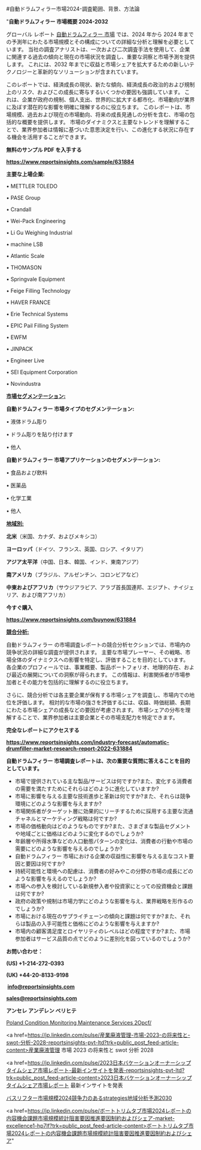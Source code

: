 #自動ドラムフィラー市場2024-調査範囲、背景、方法論

"<strong>自動ドラムフィラー 市場概要 2024-2032</strong>

グローバル レポート <a href=https://www.reportsinsights.com/sample/631884>自動ドラムフィラー 市場</a> では、2024 年から 2024 年までの予測年にわたる市場規模とその構成についての詳細な分析と理解を必要としています。 当社の調査アナリストは、一次および二次調査手法を使用して、企業に関連する過去の傾向と現在の市場状況を調査し、重要な洞察と市場予測を提供します。 これには、2032 年までに収益と市場シェアを拡大​​するための新しいテクノロジーと革新的なソリューションが含まれています。

このレポートでは、経済成長の現状、新たな傾向、経済成長の政治的および規制上のリスク、およびこの成長に寄与するいくつかの要因も強調しています。 これは、企業が政府の規制、個人支出、世界的に拡大する都市化、市場動向が業界に及ぼす潜在的な影響を明確に理解するのに役立ちます。 このレポートは、市場規模、過去および現在の市場動向、将来の成長見通しの分析を含む、市場の包括的な概要を提供します。 市場のダイナミクスと主要なトレンドを理解することで、業界参加者は情報に基づいた意思決定を行い、この進化する状況に存在する機会を活用することができます。

<strong><b>無料のサンプル PDF を入手する</b></strong>

<a href=https://www.reportsinsights.com/sample/631884><strong><u>https://www.reportsinsights.com/sample/631884</u></strong></a>

<strong>主要な上場企業:</strong>

• METTLER TOLEDO

• PASE Group

• Crandall

• Wei-Pack Engineering

• Li Gu Weighing Industrial

• machine LSB

• Atlantic Scale

• THOMASON

• Springvale Equipment

• Feige Filling Technology

• HAVER FRANCE

• Erie Technical Systems

• EPIC Pail Filling System

• EWFM

• JINPACK

• Engineer Live

• SEI Equipment Corporation

• Novindustra

<strong><u>市場セグメンテーション</u></strong><strong><u>:</u></strong>

<strong>自動ドラムフィラー 市場タイプのセグメンテーション:</strong>

• 液体ドラム彫り

• ドラム彫りを貼り付けます

• 他人

<strong>自動ドラムフィラー 市場アプリケーションのセグメンテーション:</strong>

• 食品および飲料

• 医薬品

• 化学工業

• 他人

<strong><u>地域別</u></strong><strong><u>:</u></strong>

<strong>北米</strong>（米国、カナダ、およびメキシコ）

<strong>ヨーロッパ</strong>（ドイツ、フランス、英国、ロシア、イタリア）

<strong>アジア太平洋</strong>（中国、日本、韓国、インド、東南アジア）

<strong>南アメリカ</strong>（ブラジル、アルゼンチン、コロンビアなど）

<strong>中東およびアフリカ</strong>（サウジアラビア、アラブ首長国連邦、エジプト、ナイジェリア、および南アフリカ）

<strong>今すぐ購入</strong>

<a href=https://www.reportsinsights.com/buynow/631884><strong><u>https://www.reportsinsights.com/buynow/631884</u></strong></a>

<strong><u>競合分析:</u></strong>

自動ドラムフィラー の市場調査レポートの競合分析セクションでは、市場内の競争状況の詳細な調査が提供されます。 主要な市場プレーヤー、その戦略、市場全体のダイナミクスへの影響を特定し、評価することを目的としています。 各企業のプロフィールでは、事業概要、製品ポートフォリオ、地理的存在、および最近の展開についての洞察が得られます。 この情報は、利害関係者が市場参加者とその能力を包括的に理解するのに役立ちます。

さらに、競合分析では各主要企業が保有する市場シェアを調査し、市場内での地位を評価します。 相対的な市場の強さを評価するには、収益、時価総額、長期にわたる市場シェアの成長などの要因が考慮されます。 市場シェアの分布を理解することで、業界参加者は主要企業とその市場支配力を特定できます。

<strong>完全なレポートにアクセスする</strong>

<a href=https://www.reportsinsights.com/industry-forecast/automatic-drumfiller-market-research-report-2022-631884><strong><u><b>https://www.reportsinsights.com/industry-forecast/automatic-drumfiller-market-research-report-2022-631884</b></u></strong></a>

<strong><b>自動ドラムフィラー 市場調査レポートは、次の重要な質問に答えることを目的としています。</b></strong>
<ul>
  <li>市場で提供されている主な製品/サービスは何ですか?また、変化する消費者の需要を満たすためにそれらはどのように進化していますか?</li>
  <li>市場に影響を与える主要な技術進歩と革新は何ですか?また、それらは競争環境にどのような影響を与えますか?</li>
  <li>市場関係者がターゲット層に効果的にリーチするために採用する主要な流通チャネルとマーケティング戦略は何ですか?</li>
  <li>市場の価格動向はどのようなものですか?また、さまざまな製品セグメントや地域ごとに価格はどのように変化するのでしょうか?</li>
  <li>年齢層や所得水準などの人口動態パターンの変化は、消費者の行動や市場の需要にどのような影響を与えるのでしょうか?</li>
  <li>自動ドラムフィラー 市場における企業の収益性に影響を与える主なコスト要因と要因は何ですか?</li>
  <li>持続可能性と環境への配慮は、消費者の好みやこの分野の市場の成長にどのような影響を与えるのでしょうか?</li>
  <li>市場への参入を検討している新規参入者や投資家にとっての投資機会と課題は何ですか?</li>
  <li>政府の政策や規制は市場力学にどのような影響を与え、業界戦略を形作るのでしょうか?</li>
  <li>市場における現在のサプライチェーンの傾向と課題は何ですか?また、それらは製品の入手可能性と価格にどのような影響を与えますか?</li>
  <li>市場内の顧客満足度とロイヤリティのレベルはどの程度ですか?また、市場参加者はサービス品質の点でどのように差別化を図っているのでしょうか?</li>
</ul>
<strong>お問い合わせ：</strong>

<strong>(US) +1-214-272-0393</strong>

<strong>(UK) +44-20-8133-9198</strong>

<strong> </strong><a href=info@reportsinsights.com><strong><u>info@reportsinsights.com</u></strong></a>

<a href=sales@reportsinsights.com><strong><u>sales@reportsinsights.com</u></strong></a>

<strong>アンセレ アンデレン ベリヒテ</strong>

<a href=https://www.linkedin.com/pulse/poland-condition-monitoring-maintenance-services-2opcf/>Poland Condition Monitoring Maintenance Services 2Opcf/</a>

<a href=https://jp.linkedin.com/pulse/産業廃液管理-市場-2023-の将来性と-swot-分析-2028-reportsinsights-pvt-ltd?trk=public_post_feed-article-content>産業廃液管理 市場 2023 の将来性と swot 分析 2028</a>

<a href=https://jp.linkedin.com/pulse/2023日本バケーションオーナーシップタイムシェア市場レポート-最新インサイトを発表-reportsinsights-pvt-ltd?trk=public_post_feed-article-content>2023日本バケーションオーナーシップタイムシェア市場レポート 最新インサイトを発表</a>

<a href=https://www.linkedin.com/pulse/バスリフター市場規模2024競争力のあるstrategies地域分析予測2030-reportsinsights-pvt-ltd-3tcse/>バスリフター市場規模2024競争力のあるstrategies地域分析予測2030</a>

<a href=https://jp.linkedin.com/pulse/ボートトリムタブ市場2024レポートの内容機会課題市場規模統計阻害要因推進要因制約およびシェア-market-excellence1-hp7lf?trk=public_post_feed-article-content>ボートトリムタブ市場2024レポートの内容機会課題市場規模統計阻害要因推進要因制約およびシェア</a>"
